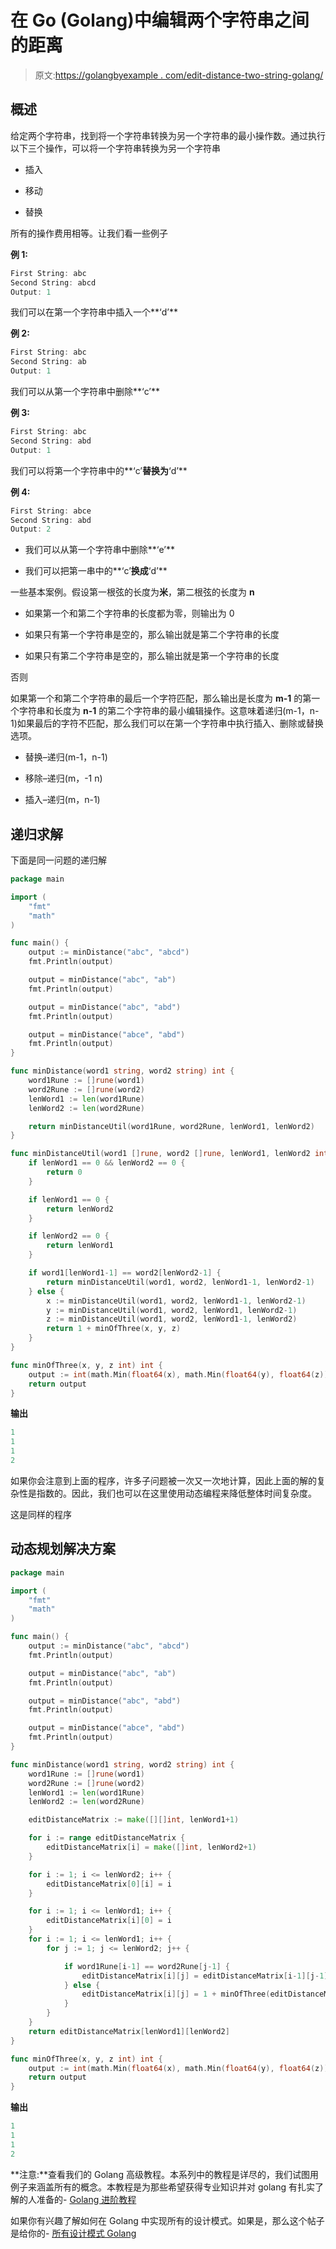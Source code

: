 # 在 Go (Golang)中编辑两个字符串之间的距离

> 原文:[https://golangbyexample . com/edit-distance-two-string-golang/](https://golangbyexample.com/edit-distance-two-strings-golang/)

## **概述**

给定两个字符串，找到将一个字符串转换为另一个字符串的最小操作数。通过执行以下三个操作，可以将一个字符串转换为另一个字符串

*   插入

*   移动

*   替换

所有的操作费用相等。让我们看一些例子

**例 1:**

```go
First String: abc
Second String: abcd
Output: 1
```

我们可以在第一个字符串中插入一个**‘d’**

**例 2:**

```go
First String: abc
Second String: ab
Output: 1
```

我们可以从第一个字符串中删除**‘c’**

**例 3:**

```go
First String: abc
Second String: abd
Output: 1
```

我们可以将第一个字符串中的**‘c’**替换为**‘d’**

**例 4:**

```go
First String: abce
Second String: abd
Output: 2
```

*   我们可以从第一个字符串中删除**‘e’**

*   我们可以把第一串中的**‘c’**换成**‘d’**

一些基本案例。假设第一根弦的长度为**米**，第二根弦的长度为 **n**

*   如果第一个和第二个字符串的长度都为零，则输出为 0

*   如果只有第一个字符串是空的，那么输出就是第二个字符串的长度

*   如果只有第二个字符串是空的，那么输出就是第一个字符串的长度

否则

如果第一个和第二个字符串的最后一个字符匹配，那么输出是长度为 **m-1** 的第一个字符串和长度为 **n-1** 的第二个字符串的最小编辑操作。这意味着递归(m-1，n-1)如果最后的字符不匹配，那么我们可以在第一个字符串中执行插入、删除或替换选项。

*   替换–递归(m-1，n-1)

*   移除–递归(m，-1 n)

*   插入–递归(m，n-1)

## **递归求解**

下面是同一问题的递归解

```go
package main

import (
	"fmt"
	"math"
)

func main() {
	output := minDistance("abc", "abcd")
	fmt.Println(output)

	output = minDistance("abc", "ab")
	fmt.Println(output)

	output = minDistance("abc", "abd")
	fmt.Println(output)

	output = minDistance("abce", "abd")
	fmt.Println(output)
}

func minDistance(word1 string, word2 string) int {
	word1Rune := []rune(word1)
	word2Rune := []rune(word2)
	lenWord1 := len(word1Rune)
	lenWord2 := len(word2Rune)

	return minDistanceUtil(word1Rune, word2Rune, lenWord1, lenWord2)
}

func minDistanceUtil(word1 []rune, word2 []rune, lenWord1, lenWord2 int) int {
	if lenWord1 == 0 && lenWord2 == 0 {
		return 0
	}

	if lenWord1 == 0 {
		return lenWord2
	}

	if lenWord2 == 0 {
		return lenWord1
	}

	if word1[lenWord1-1] == word2[lenWord2-1] {
		return minDistanceUtil(word1, word2, lenWord1-1, lenWord2-1)
	} else {
		x := minDistanceUtil(word1, word2, lenWord1-1, lenWord2-1)
		y := minDistanceUtil(word1, word2, lenWord1, lenWord2-1)
		z := minDistanceUtil(word1, word2, lenWord1-1, lenWord2)
		return 1 + minOfThree(x, y, z)
	}
}

func minOfThree(x, y, z int) int {
	output := int(math.Min(float64(x), math.Min(float64(y), float64(z))))
	return output
}
```

**输出**

```go
1
1
1
2
```

如果你会注意到上面的程序，许多子问题被一次又一次地计算，因此上面的解的复杂性是指数的。因此，我们也可以在这里使用动态编程来降低整体时间复杂度。

这是同样的程序

## **动态规划解决方案**

```go
package main

import (
	"fmt"
	"math"
)

func main() {
	output := minDistance("abc", "abcd")
	fmt.Println(output)

	output = minDistance("abc", "ab")
	fmt.Println(output)

	output = minDistance("abc", "abd")
	fmt.Println(output)

	output = minDistance("abce", "abd")
	fmt.Println(output)
}

func minDistance(word1 string, word2 string) int {
	word1Rune := []rune(word1)
	word2Rune := []rune(word2)
	lenWord1 := len(word1Rune)
	lenWord2 := len(word2Rune)

	editDistanceMatrix := make([][]int, lenWord1+1)

	for i := range editDistanceMatrix {
		editDistanceMatrix[i] = make([]int, lenWord2+1)
	}

	for i := 1; i <= lenWord2; i++ {
		editDistanceMatrix[0][i] = i
	}

	for i := 1; i <= lenWord1; i++ {
		editDistanceMatrix[i][0] = i
	}
	for i := 1; i <= lenWord1; i++ {
		for j := 1; j <= lenWord2; j++ {

			if word1Rune[i-1] == word2Rune[j-1] {
				editDistanceMatrix[i][j] = editDistanceMatrix[i-1][j-1]
			} else {
				editDistanceMatrix[i][j] = 1 + minOfThree(editDistanceMatrix[i-1][j], editDistanceMatrix[i][j-1], editDistanceMatrix[i-1][j-1])
			}
		}
	}
	return editDistanceMatrix[lenWord1][lenWord2]
}

func minOfThree(x, y, z int) int {
	output := int(math.Min(float64(x), math.Min(float64(y), float64(z))))
	return output
}
```

**输出**

```go
1
1
1
2
```

**注意:**查看我们的 Golang 高级教程。本系列中的教程是详尽的，我们试图用例子来涵盖所有的概念。本教程是为那些希望获得专业知识并对 golang 有扎实了解的人准备的- [Golang 进阶教程](https://golangbyexample.com/golang-comprehensive-tutorial/)

如果你有兴趣了解如何在 Golang 中实现所有的设计模式。如果是，那么这个帖子是给你的- [所有设计模式 Golang](https://golangbyexample.com/all-design-patterns-golang/)